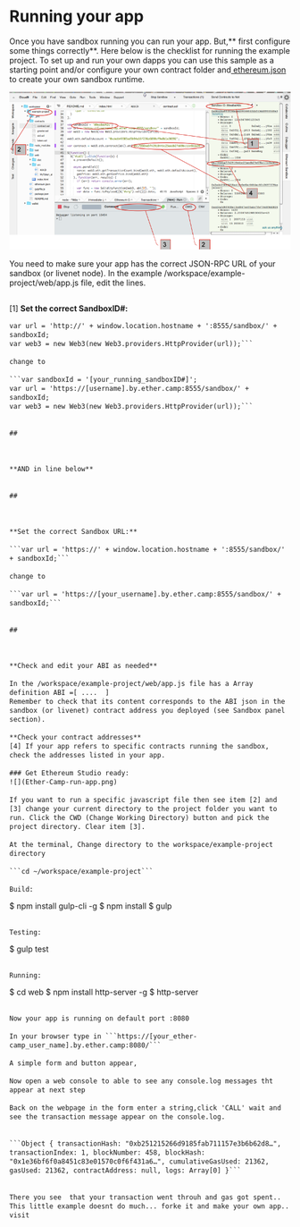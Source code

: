 # Running your app

Once you have sandbox running you can run your app. But,** first configure some things correctly**. Here below is the checklist for running the example project. To set up and run your own dapps you can use this sample as a starting point and/or configure your own contract folder and[ ethereum.json](https://nogo10.gitbooks.io/ether-camp-live-studio-primer/content/ethereumjson_structure.html) to create your own sandbox runtime.

![](Ether-Camp-run-app.png)

You need to make sure your app has the correct JSON-RPC URL of your sandbox (or livenet node). In the example /workspace/example-project/web/app.js file, edit the lines.

## 




[1] **Set the correct SandboxID#:**

```var sandboxId = '[somenumber]';
var url = 'http://' + window.location.hostname + ':8555/sandbox/' + sandboxId;
var web3 = new Web3(new Web3.providers.HttpProvider(url));```

change to

```var sandboxId = '[your_running_sandboxID#]';
var url = 'https://[username].by.ether.camp:8555/sandbox/' + sandboxId;
var web3 = new Web3(new Web3.providers.HttpProvider(url));```


## 



**AND in line below**


## 



**Set the correct Sandbox URL:**

```var url = 'https://' + window.location.hostname + ':8555/sandbox/' + sandboxId;```

change to

```var url = 'https://[your_username].by.ether.camp:8555/sandbox/' + sandboxId;```


## 



**Check and edit your ABI as needed**

In the /workspace/example-project/web/app.js file has a Array definition ABI =[ ....  ]
Remember to check that its content corresponds to the ABI json in the sandbox (or livenet) contract address you deployed (see Sandbox panel section).

**Check your contract addresses**
[4] If your app refers to specific contracts running the sandbox, check the addresses listed in your app.

### Get Ethereum Studio ready:
![](Ether-Camp-run-app.png)

If you want to run a specific javascript file then see item [2] and [3] change your current directory to the project folder you want to run. Click the CWD (Change Working Directory) button and pick the project directory. Clear item [3].

At the terminal, Change directory to the workspace/example-project directory

```cd ~/workspace/example-project```

Build:
```
$ npm install gulp-cli -g
$ npm install
$ gulp
```

Testing:
```
$ gulp test
```

Running:
```
$ cd web
$ npm install http-server -g
$ http-server
```

Now your app is running on default port :8080

In your browser type in ```https://[your_ether-camp_user_name].by.ether.camp:8080/```

A simple form and button appear, 

Now open a web console to able to see any console.log messages tht appear at next step

Back on the webpage in the form enter a string,click 'CALL' wait and see the transaction message appear on the console.log.


```Object { transactionHash: "0xb251215266d9185fab711157e3b6b62d8…", transactionIndex: 1, blockNumber: 458, blockHash: "0x1e36bf6f0a8451c83e01570c0f6f431a6…", cumulativeGasUsed: 21362, gasUsed: 21362, contractAddress: null, logs: Array[0] }```


There you see  that your transaction went throuh and gas got spent.. This little example doesnt do much... forke it and make your own app.. visit  

